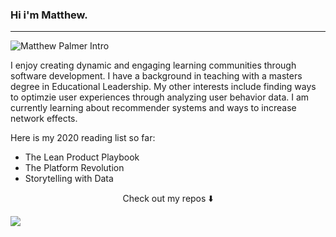 ### Hi i'm Matthew. 


* * *

![Matthew Palmer Intro](https://i.ibb.co/ZWvJb7F/ezgif-com-video-to-gif-1.gif)

I enjoy creating dynamic and engaging learning communities through software development. I have a background in teaching with a masters degree in Educational Leadership. My other interests include finding ways to optimzie user experiences through analyzing user behavior data. I am currently learning about recommender systems and ways to increase network effects. 

Here is my 2020 reading list so far:

* The Lean Product Playbook
* The Platform Revolution
* Storytelling with Data


<p align="center">
Check out my repos ⬇️  
</p>

![](https://visitor-badge.glitch.me/badge?page_id=palmermo.palmermo)

<!--
**palmermo/palmermo** is a ✨ _special_ ✨ repository because its `README.md` (this file) appears on your GitHub profile.

-->
